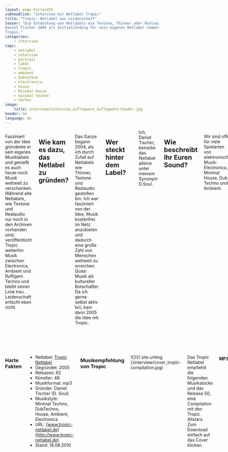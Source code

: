 ```yaml
---
layout: page-fullwidth
subheadline: "Interview mit Netlabel Tropic"
title: "Tropic: Netlabel aus Leidenschaft"
teaser: "Die Entdeckung von Netlabels wie Textone, Thinner oder Realaudio diente
Daniel Tischer 2004 als Initialzündung für sein eigenes Netlabel namens
Tropic."
categories:
    - interview
tags:
    - netlabel
    - interview
    - portrait
    - label
    - tropic
    - ambient
    - dubtechno
    - electronica
    - house
    - Minimal House
    - minimal techno
    - techno
image:
    title: interview/interview_auflegware_auflegware-header.jpg
header: no
language: de
---
```

<div class="row">
<div class="large-7 columns" markdown="1">

Fasziniert von der Idee gründeete er sein eigenes Musiklabels und
genießt es auch heute noch Musik weltweit zu verschenken. Während alte
Netlabels, wie Textone und Realaudio nur noch in den Archiven vorhanden
sind, veröffentlicht Tropic weiterhin Musik zwischen Electronica,
Ambient und fluffigem Techno und bleibt seiner Linie treu. Leidenschaft
erlischt eben nicht.


Wie kam es dazu, das Netlabel zu gründen?
-----------------------------------------

Das Ganze begann 2004, als ich durch Zufall auf Netlabels wie Thinner,
Textone und Realaudio gestoßen bin. Ich war fasziniert von der Idee,
Musik kostenfrei im Netz anzubieten und dadurch eine große Zahl von
Menschen weltweit zu erreichen. Quasi Musik als kultureller Botschafter.
Da ich gerne selbst aktiv bin, kam dann 2005 die Idee mit Tropic.

Wer steckt hinter dem Label?
----------------------------

<img class="right" src="{{ site.urlimg }}interview/interview_tropic-netlabel-daniel-tisc.jpg" alt="">
Ich, Daniel Tischer, betreibe das Netlabel alleine unter meinem Synonym D.Soul.

Wie beschreibt Ihr Euren Sound?
-------------------------------

Wir sind offen für viele Spielarten von elektronischer Musik:
Electronica, Minimal House, Dub Techno und Ambient.

Wodurch hebt sich Euer von der Konkurrenz ab?
---------------------------------------------

![]({{ site.urlimg }}interview/interview_tropic-netlabel.jpg)

Wir versuchen mittlerweile,
aus dem Mix von bezahlten Downloads (über
[Bandcamp](http://tropicnetlabel.bandcamp.com/)) und freien Downloads
für Künstler, die über uns den nächsten Step gemacht haben, als Label
auch in kommerzieller Hinsicht interessant zu bleiben, um damit die
Qualität der Release hoch zu halten und Künstler langfristig an das
Label zu binden. Ansonsten heben wir uns sicherlich in unserer
Langfristigkeit und Beständigkeit von der Konkurrenz ab, die ich aber
nie so nennen würde ;)

Welche Mission verfolgt Euer Netlabel?
--------------------------------------

Wir möchten unsere Musik für eine große Zahl von Menschen verfügbar
machen. Aus meiner eigenen Erfahrung sind gerade für Länder, in denen es
nicht die Vertriebsstruktur von elektronischer Musik wie bei uns gibt,
Netlabels ein enorm wichtiger Bestandteil der dortigen Szene. Qualitativ
streben wir immer nach hochwertiger Musik, die kommerziellen Releases in
nichts nach steht.

Welches besondere Erlebnis oder Ereignis verbindest Du mit Deinem Netlabel?
---------------------------------------------------------------------------

<img class="right" src="{{ site.urlimg }}interview/interview_tropic-netlabel-liveact.jpg" alt="">

Besonders schön sind immer die zwischenmenschlichen Kontakte, die durch das Netlabel enstanden und über die Jahre gewachsen sind. Mir war es möglich, dank
Tropic nach Chile zu reisen und die dortige Netlabelszene kennenzulernen
und auch selbst dort zu spielen.

Wo seht ihr das Netlabel in der Zukunft?
----------------------------------------

Es wird ab den kommenden Releases so sein, das man über Bandcamp die
Releases auch kaufen kann. Damit kann man zu einem das Label, als auch
die Künstler unterstützen und somit helfen, das man den bisher
aufgebauten Künstlerpool halten und weitere hochwertige Releases
veröffentlichen kann. Natürlich gibt es auch nach wie vor die
kostenfreie Variante. Das ist ein Schritt Richtung Zukunft, um als
Netlabel auch neben der immer größeren Zahl von digitalen Labels zu
bestehen.



</div><!-- /.large-7 -->
<div class="large-5 columns panel radius" markdown="1">


### Harte Fakten

- Netlabel: [Tropic Netlabel](http://www.tropic-netlabel.de/)
- Gegründet: 2005
- Releases: 62
- Künstler: 48
- Musikformat: mp3
- Gründer: Daniel Tischer (D. Soul)
- Musikstyle:  Minimal Techno, DubTechno, House, Ambient, Electronica
- URL: [www.tropic-netlabel.de](http://www.tropic-netlabel.de)
- Stand: 18.08.2010

### Musikempfehlung von Tropic

![]({{ site.urlimg }}interview/cover_tropic-compilation.jpg)

Das Tropic Netlabel empfiehlt die folgenden Musikstücke und das Release
50, eine Compilation mit den Tropic Allstars. Zum Download einfach auf
das Cover klicken.

#### MP3

- [Lucid Picnic - "Panda Bear in the
bamboo..."](http://media.b4.sonicsquirrel.net/TropicNetlabel/tro49/TRO49_Lucid%20Picnic_-_%20Panda_Bear_in_the_bamboo_garden.mp3)
- [Mathis Johnsen - "Lichtenhain"](http://sosq2-media.yoddha.anorg.net/TropicNetlabel/tro51/TRO51_MathisJohnsen_lichtenhain.mp3)
- [PNFA - "Now"](http://sosq3-media.yoddha.anorg.net/TropicNetlabel/tro53/TRO53_-_PNFA_-_Now.mp3)
- [Robert Massoni - "visitas"](http://www.archive.org/download/tro36/03_visitas.mp3)
- [Jackson Black - "putting it back together"](http://www.archive.org/download/TRO33/jxnblk_-_putting_it_back_together.mp3)
- [Gaston Arevalo - "Algas"](http://www.archive.org/download/tro26/algas.mp3)
- [Sven Laux - "Meeserich"](http://www.archive.org/download/tro_22/Meeserich.mp3)
- [Sumergido - "Caminos"](http://www.archive.org/download/tro21/Caminos.mp3)
- [Hans Carstens - "Llegar a dios"](http://www.archive.org/download/TRO16_hanscarstens/HansCarstens_Llegar_a_Dios.mp3)
- [Juno6 - "Chania"](http://www.archive.org/download/TRO07_juno6_crete/chania.mp3)
- [Christian Bloch - "conserve"](http://www.archive.org/download/tro24/ChristianBloch_conserve.mp3)
- [Carlo - "Mi nuevo juguete roto"](http://www.archive.org/download/TRO28/1_Carlo-Mi_Nuevo_Juguete_Roto.mp3)


</div><!-- /.large-5 -->
</div><!-- /.row -->
